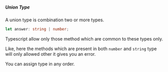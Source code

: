 ##### Union Type

A union type is combination two or more types.

```typescript
let answer: string | number;
```

Typescript allow only those method which are common to these types only.

Like, here the methods which are present in both `number` and `string` type will only allowed other it gives you an error.

You can assign type in any order.
